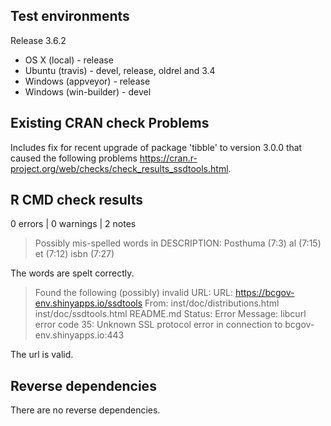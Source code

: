 ## Test environments

Release 3.6.2

* OS X (local) - release
* Ubuntu (travis) - devel, release, oldrel and 3.4
* Windows (appveyor) - release
* Windows (win-builder) - devel

## Existing CRAN check Problems

Includes fix for recent upgrade of package 'tibble' to version 3.0.0 
that caused the following problems
<https://cran.r-project.org/web/checks/check_results_ssdtools.html>.

## R CMD check results

0 errors | 0 warnings | 2 notes

> Possibly mis-spelled words in DESCRIPTION:
  Posthuma (7:3)
  al (7:15)
  et (7:12)
  isbn (7:27)
  
The words are spelt correctly.

> Found the following (possibly) invalid URL:
  URL: https://bcgov-env.shinyapps.io/ssdtools
    From: inst/doc/distributions.html
          inst/doc/ssdtools.html
          README.md
    Status: Error
    Message: libcurl error code 35:
      	Unknown SSL protocol error in connection to bcgov-env.shinyapps.io:443

The url is valid.

## Reverse dependencies

There are no reverse dependencies.
